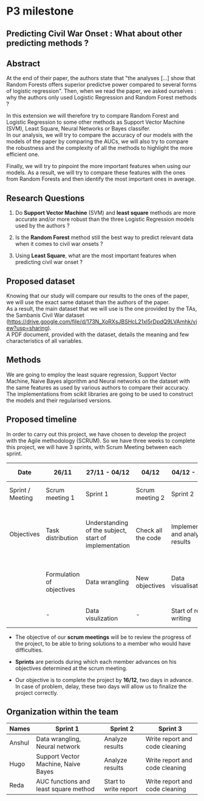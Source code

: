 # P3 milestone

## Predicting Civil War Onset : What about other predicting methods ?

## Abstract

At the end of their paper, the authors state that "the analyses [...] show that Random Forests offers superior predictve power compared to several forms of logistic regression". Then, when we read the paper, we asked ourselves : why the authors only used Logistic Regression and Random Forest methods ?   

In this extension we will therefore try to compare Random Forest and Logistic Regression to some other methods as Support Vector Machine (SVM), Least Square, Neural Networks or Bayes classifer.   
In our analysis, we will try to compare the accuracy of our models with the models of the paper by comparing the AUCs, we will also try to compare the robustness and the complexity of all the methods to highlight the more efficient one.   

Finally, we will try to pinpoint the more important features when using our models. As a result, we will try to compare these features with the ones from Random Forests and then identify the most important ones in average.

## Research Questions

1. Do **Support Vector Machine** (SVM) and **least square** methods are more accurate and/or more robust than the three Logistic Regression models used by the authors ?

2. Is the **Random Forest** method still the best way to predict relevant data when it comes to civil war onsets ?

3. Using **Least Square**, what are the most important features when predicting civil war onset ?

## Proposed dataset

Knowing that our study will compare our results to the ones of the paper, we will use the exact same dataset than the authors of the paper.   
As a result, the main dataset that we will use is the one provided by the TAs, the Sambanis Civil War dataset (https://drive.google.com/file/d/173N_XoRXsJBSHcL21xl5rDpdQ9LVAmhk/view?usp=sharing).   
A PDF document, provided with the dataset, details the meaning and few characteristics of all variables.

## Methods
We are going to employ the least square regression, Support Vector Machine, Naive Bayes algorithm and Neural networks on the dataset with the same features as used by various authors to compare their accuracy.   
The implementations from scikit libraries are going to be used to construct the models and their regularised versions.   

## Proposed timeline
In order to carry out this project, we have chosen to develop the project with the Agile methodology (SCRUM).
So we have three weeks to complete this project, we will have 3 sprints, with Scrum Meeting between each sprint.


| Date                | 26/11                     | 27/11 - 04/12                                         | 04/12              | 04/12 - 11/12                           | 11/12              | 11/12 - 16/12                                  | 16/12                            |
| ------------------- | ------------------------- | ----------------------------------------------------- | ------------------ | --------------------------------------- | ------------------ | ---------------------------------------------- | -------------------------------- |
| Sprint / Meeting    | Scrum meeting 1           | Sprint 1                                              | Scrum meeting 2    | Sprint 2                                | Scrum meeting 3    | Sprint 3                                       | Final Scrum meeting              |
| Objectives          | Task distribution         | Understanding of the subject, start of implementation | Check all the code | Implementation and analysis of results  | Check all the code | Finish the report and analysis of the results  | Provide an update on the project |
|                     | Formulation of objectives | Data wrangling                                        | New objectives     | Data visualisation                      | New objectives     | Code cleaning                                  | Check the quality of the code    |
|                     | -                         | Data visulization                                     | -                  | Start of report writing                 | -                  | -                                              | Check the report                 |


- The objective of our **scrum meetings** will be to review the progress of the project, to be able to bring solutions to a member who would have difficulties.

- **Sprints** are periods during which each member advances on his objectives determined at the scrum meeting.

- Our objective is to complete the project by **16/12**, two days in advance.
In case of problem, delay, these two days will allow us to finalize the project correctly.

## Organization within the team

| Names         | Sprint 1                              | Sprint 2              | Sprint 3                       |
| ------------- | ------------------------------------- | --------------------- | ------------------------------ |
| Anshul        | Data wrangling, Neural network        | Analyze results       | Write report and code cleaning |
| Hugo          | Support Vector Machine, Naive Bayes   | Analyze results       | Write report and code cleaning |
| Reda          | AUC functions and least square method | Start to write report | Write report and code cleaning |


